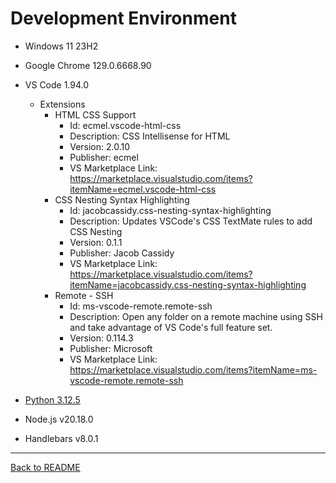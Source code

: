 # Development Environment

-   Windows 11 23H2

-   Google Chrome 129.0.6668.90

-   VS Code 1.94.0

    -   Extensions
        -   HTML CSS Support
            -   Id: ecmel.vscode-html-css
            -   Description: CSS Intellisense for HTML
            -   Version: 2.0.10
            -   Publisher: ecmel
            -   VS Marketplace Link: https://marketplace.visualstudio.com/items?itemName=ecmel.vscode-html-css
        -   CSS Nesting Syntax Highlighting
            -   Id: jacobcassidy.css-nesting-syntax-highlighting
            -   Description: Updates VSCode's CSS TextMate rules to add CSS Nesting
            -   Version: 0.1.1
            -   Publisher: Jacob Cassidy
            -   VS Marketplace Link: https://marketplace.visualstudio.com/items?itemName=jacobcassidy.css-nesting-syntax-highlighting
        -   Remote - SSH
            -   Id: ms-vscode-remote.remote-ssh
            -   Description: Open any folder on a remote machine using SSH and take advantage of VS Code's full feature set.
            -   Version: 0.114.3
            -   Publisher: Microsoft
            -   VS Marketplace Link: https://marketplace.visualstudio.com/items?itemName=ms-vscode-remote.remote-ssh

-   [Python 3.12.5](https://www.python.org/downloads/release/python-3125/)

-   Node.js v20.18.0

-   Handlebars v8.0.1

---

[Back to README](/README.md)
